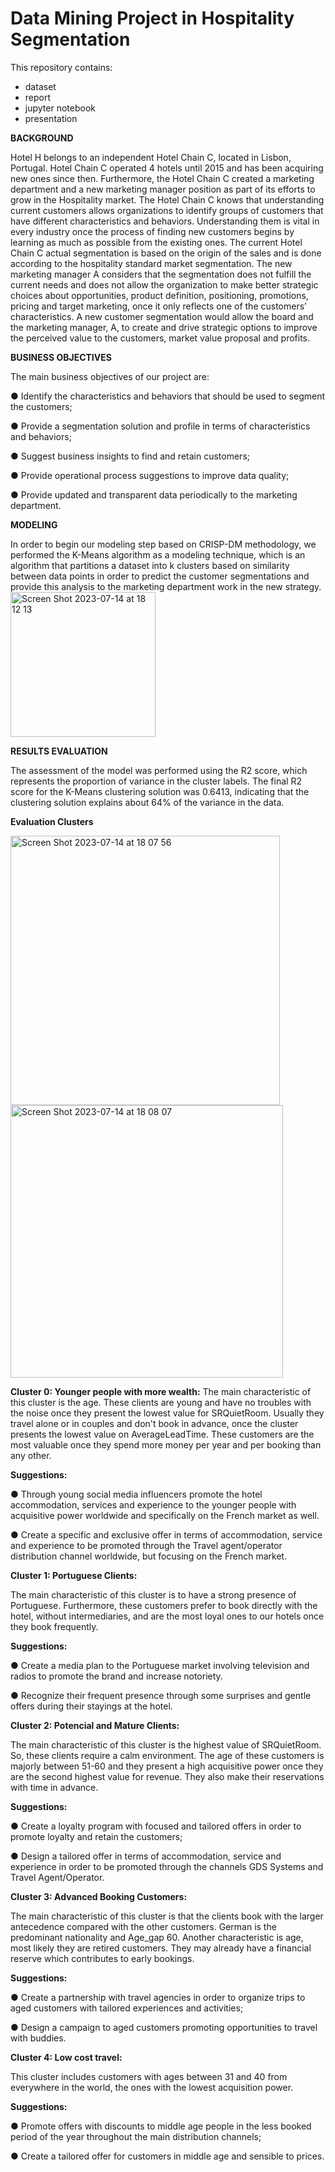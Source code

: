 # Data Mining Project in Hospitality Segmentation

This repository contains:
- dataset
- report
- jupyter notebook
- presentation


**BACKGROUND**

Hotel H belongs to an independent Hotel Chain C, located in Lisbon, Portugal. Hotel Chain C operated 4 hotels until 2015 and has been acquiring new ones since then. Furthermore, the Hotel Chain C created a marketing department and a new marketing manager position as part of its efforts to grow in the Hospitality market.
The Hotel Chain C knows that understanding current customers allows organizations to identify groups of customers that have different characteristics and behaviors. Understanding them is vital in every industry once the process of finding new customers begins by learning as much as possible from the existing ones.
The current Hotel Chain C actual segmentation is based on the origin of the sales and is done according to the hospitality standard market segmentation. The new marketing manager A considers that the segmentation does not fulfill the current needs and does not allow the organization to make better strategic choices about opportunities, product definition, positioning, promotions, pricing and target marketing, once it only reflects one of the customers’ characteristics.
A new customer segmentation would allow the board and the marketing manager, A, to create and drive strategic options to improve the perceived value to the customers, market value proposal and profits.

**BUSINESS OBJECTIVES**

The main business objectives of our project are:

● Identify the characteristics and behaviors that should be used to segment the customers;

● Provide a segmentation solution and profile in terms of characteristics and behaviors;

● Suggest business insights to find and retain customers;

● Provide operational process suggestions to improve data quality;

● Provide updated and transparent data periodically to the marketing department. 

**MODELING**

In order to begin our modeling step based on CRISP-DM methodology, we performed the K-Means algorithm as a modeling technique, which is an algorithm that partitions a dataset into k clusters based on similarity between data points in order to predict the customer segmentations and provide this analysis to the marketing department work in the new strategy.
<img width="232" alt="Screen Shot 2023-07-14 at 18 12 13" src="https://github.com/AnaOttavi/Hospitality_Segmentation/assets/86486485/2dea0e43-f658-441f-9176-8171eb344857">

**RESULTS EVALUATION**

The assessment of the model was performed using the R2 score, which represents the proportion of variance in the cluster labels. The final R2 score for the K-Means clustering solution was 0.6413, indicating that the clustering solution explains about 64% of the variance in the data.


**Evaluation Clusters**

<img width="431" alt="Screen Shot 2023-07-14 at 18 07 56" src="https://github.com/AnaOttavi/Hospitality_Segmentation/assets/86486485/c5b14a61-385c-4ae4-8641-e96041d88d07">
<img width="436" alt="Screen Shot 2023-07-14 at 18 08 07" src="https://github.com/AnaOttavi/Hospitality_Segmentation/assets/86486485/e006d6b9-aaaf-4fc9-9142-43467bde2f63">

**Cluster 0: Younger people with more wealth:**
The main characteristic of this cluster is the age. These clients are young and have no troubles with the noise once they present the lowest value for SRQuietRoom. Usually they travel alone or in couples and don't book in advance, once the cluster presents the lowest value on AverageLeadTime. These customers are the most valuable once they spend more money per year and per booking than any other.

**Suggestions:**

● Through young social media influencers promote the hotel accommodation, services and experience to the younger people with acquisitive power worldwide and specifically on the French market as well.

● Create a specific and exclusive offer in terms of accommodation, service and experience to be promoted through the Travel agent/operator distribution channel worldwide, but focusing on the French market.
 
**Cluster 1: Portuguese Clients:**

The main characteristic of this cluster is to have a strong presence of Portuguese. Furthermore, these customers prefer to book directly with the hotel, without intermediaries, and are the most loyal ones to our hotels once they book frequently.

**Suggestions:**

● Create a media plan to the Portuguese market involving television and radios to promote the brand and increase notoriety.

● Recognize their frequent presence through some surprises and gentle offers during their stayings at the hotel.

**Cluster 2: Potencial and Mature Clients:**

The main characteristic of this cluster is the highest value of SRQuietRoom. So, these clients require a calm environment. The age of these customers is majorly between 51-60 and they present a high acquisitive power once they are the second highest value for revenue. They also make their reservations with time in advance.

**Suggestions:**

● Create a loyalty program with focused and tailored offers in order to promote loyalty and retain the customers;

● Design a tailored offer in terms of accommodation, service and experience in order to be promoted through the channels GDS Systems and Travel Agent/Operator.

**Cluster 3: Advanced Booking Customers:**

The main characteristic of this cluster is that the clients book with the larger antecedence compared with the other customers. German is the predominant nationality and Age_gap 60. Another characteristic is age, most likely they are retired customers. They may already have a financial reserve which contributes to early bookings.

**Suggestions:**

● Create a partnership with travel agencies in order to organize trips to aged customers with tailored experiences and activities;

● Design a campaign to aged customers promoting opportunities to travel with buddies.

**Cluster 4: Low cost travel:**

This cluster includes customers with ages between 31 and 40 from everywhere in the world, the ones with the lowest acquisition power.

**Suggestions:**

● Promote offers with discounts to middle age people in the less booked period of the year throughout the main distribution channels;

● Create a tailored offer for customers in middle age and sensible to prices.
